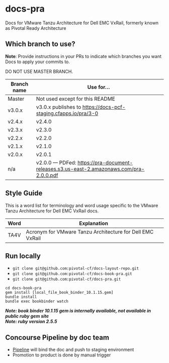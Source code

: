 docs-pra
==========

Docs for VMware Tanzu Architecture for Dell EMC VxRail, formerly known as Pivotal Ready Architecture 

## Which branch to use?

**Note**: Provide instructions in your PRs to indicate which branches you want Docs to apply your commits to.

DO NOT USE MASTER BRANCH.

| Branch name | Use for… |
|-------------| -------|
| Master      | Not used except for this README |
| v3.0.x      | v3.0.x publishes to https://docs-pcf-staging.cfapps.io/pra/3-0|
| v2.4.x      | v2.4.0 |
| v2.3.x      | v2.3.0 |
| v2.2.x      | v2.2.0 |
| v2.1.x      | v2.1.0 |
| v2.0.x      | v2.0.1 |
| n/a         | v2.0.0 — PDFed: https://pra-document-releases.s3.us-east-2.amazonaws.com/pra-2.0.0.pdf |

## Style Guide

This is a word list for terminology and word usage specific to the VMware Tanzu Architecture for Dell EMC VxRail docs.

| Word | Explanation |
|------|-------------|
| TA4V | Acronym for VMware Tanzu Architecture for Dell EMC VxRail |


## Run locally

* ```git clone git@github.com:pivotal-cf/docs-layout-repo.git```
* ```git clone git@github.com:pivotal-cf/docs-book-pra.git```
* ```git clone git@github.com:pivotal-cf/docs-pra.git```

```
cd docs-book-pra
gem install [local_file_book_binder_10.1.15.gem]
bundle install
bundle exec bookbinder watch
```

***Note: book binder 10.1.15 gem is internally available, not available in public ruby gem site***  
***Note: ruby version 2.5.5***  

## Concourse Pipeline by doc team

* [Pipeline](https://concourse.run.pivotal.io/teams/cf-docs/pipelines/pra) will bind the doc and push to staging environment
* Promotion to product is done by manual trigger
    
